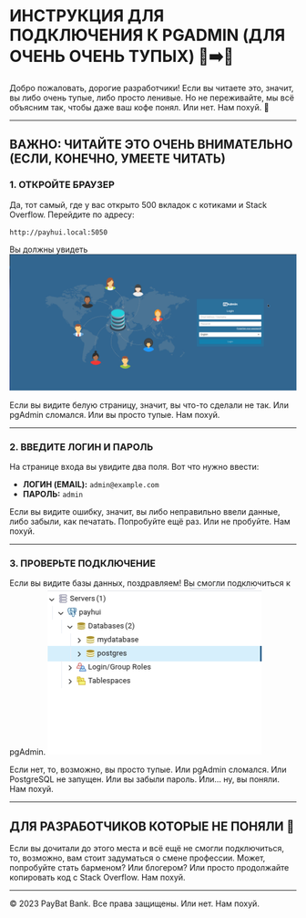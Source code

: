 # ИНСТРУКЦИЯ ДЛЯ ПОДКЛЮЧЕНИЯ К PGADMIN (ДЛЯ ОЧЕНЬ ОЧЕНЬ ТУПЫХ) 🧠➡️💩

Добро пожаловать, дорогие разработчики! Если вы читаете это, значит, вы либо очень тупые, либо просто ленивые. Но не переживайте, мы всё объясним так, чтобы даже ваш кофе понял. Или нет. Нам похуй. 🚀

---

## ВАЖНО: ЧИТАЙТЕ ЭТО ОЧЕНЬ ВНИМАТЕЛЬНО (ЕСЛИ, КОНЕЧНО, УМЕЕТЕ ЧИТАТЬ)

### 1. **ОТКРОЙТЕ БРАУЗЕР**  
Да, тот самый, где у вас открыто 500 вкладок с котиками и Stack Overflow. Перейдите по адресу:

```
http://payhui.local:5050
```

Вы должны увидеть
![хуйадмин](./images/pgadmin.png)

Если вы видите белую страницу, значит, вы что-то сделали не так. Или pgAdmin сломался. Или вы просто тупые. Нам похуй.



---

### 2. **ВВЕДИТЕ ЛОГИН И ПАРОЛЬ**  
На странице входа вы увидите два поля. Вот что нужно ввести:

- **ЛОГИН (EMAIL):** `admin@example.com`  
- **ПАРОЛЬ:** `admin`  

Если вы видите ошибку, значит, вы либо неправильно ввели данные, либо забыли, как печатать. Попробуйте ещё раз. Или не пробуйте. Нам похуй.

---

### 3. **ПРОВЕРЬТЕ ПОДКЛЮЧЕНИЕ**  
Если вы видите базы данных, поздравляем! Вы смогли подключиться к pgAdmin.
![alt text](./images/databases.png)

Если нет, то, возможно, вы просто тупые. Или pgAdmin сломался. Или PostgreSQL не запущен. Или вы забыли пароль. Или... ну, вы поняли. Нам похуй.

---

## ДЛЯ РАЗРАБОТЧИКОВ КОТОРЫЕ НЕ ПОНЯЛИ 🖕

Если вы дочитали до этого места и всё ещё не смогли подключиться, то, возможно, вам стоит задуматься о смене профессии. Может, попробуйте стать барменом? Или блогером? Или просто продолжайте копировать код с Stack Overflow. Нам похуй.

---

© 2023 PayBat Bank. Все права защищены. Или нет. Нам похуй.